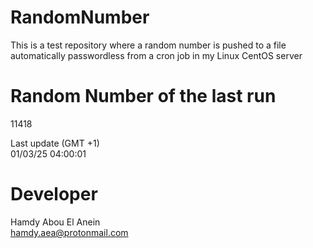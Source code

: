 # RandomNumber    
This is a test repository where a random number is pushed to a file automatically passwordless from a cron job in my Linux CentOS server    
# Random Number of the last run   
11418
      
Last update (GMT +1)    
01/03/25 04:00:01
# Developer    
Hamdy Abou El Anein   
hamdy.aea@protonmail.com
